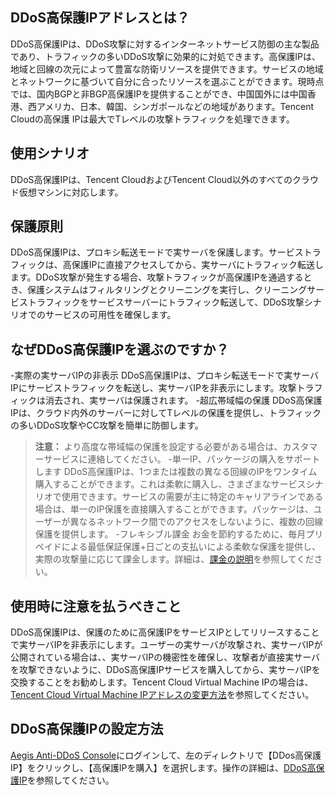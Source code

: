 ## DDoS高保護IPアドレスとは？
DDoS高保護IPは、DDoS攻撃に対するインターネットサービス防御の主な製品であり、トラフィックの多いDDoS攻撃に効果的に対処できます。高保護IPは、地域と回線の次元によって豊富な防衛リソースを提供できます。サービスの地域とネットワークに基づいて自分に合ったリソースを選ぶことができます。現時点では、国内BGPと非BGP高保護IPを提供することができ、中国国外には中国香港、西アメリカ、日本、韓国、シンガポールなどの地域があります。Tencent Cloudの高保護 IPは最大でTレベルの攻撃トラフィックを処理できます。

## 使用シナリオ
DDoS高保護IPは、Tencent CloudおよびTencent Cloud以外のすべてのクラウド仮想マシンに対応します。

## 保護原則
DDoS高保護IPは、プロキシ転送モードで実サーバを保護します。サービストラフィックは、高保護IPに直接アクセスしてから、実サーバにトラフィック転送します。DDoS攻撃が発生する場合、攻撃トラフィックが高保護IPを通過するとき、保護システムはフィルタリングとクリーニングを実行し、クリーニングサービストラフィックをサービスサーバーにトラフィック転送して、DDoS攻撃シナリオでのサービスの可用性を確保します。

## なぜDDoS高保護IPを選ぶのですか？
-実際の実サーバIPの非表示
DDoS高保護IPは、プロキシ転送モードで実サーバIPにサービストラフィックを転送し、実サーバIPを非表示にします。攻撃トラフィックは消去され、実サーバは保護されます。
-超広帯域幅の保護
DDoS高保護IPは、クラウド内外のサーバーに対してTレベルの保護を提供し、トラフィックの多いDDoS攻撃やCC攻撃を簡単に防御します。
>**注意：**
>より高度な帯域幅の保護を設定する必要がある場合は、カスタマーサービスに連絡してください。
-単一IP、パッケージの購入をサポートします
DDoS高保護IPは、1つまたは複数の異なる回線のIPをワンタイム購入することができます。これは柔軟に購入し、さまざまなサービスシナリオで使用できます。サービスの需要が主に特定のキャリアラインである場合は、単一のIP保護を直接購入することができます。パッケージは、ユーザーが異なるネットワーク間でのアクセスをしないように、複数の回線保護を提供します。
-フレキシブル課金
お金を節約するために、毎月プリペイドによる最低保証保護+日ごとの支払いによる柔軟な保護を提供し、実際の攻撃量に応じて課金します。詳細は、[課金の説明](https://cloud.tencent.com/document/product/685/15263)を参照してください。

## 使用時に注意を払うべきこと
DDoS高保護IPは、保護のために高保護IPをサービスIPとしてリリースすることで実サーバIPを非表示にします。ユーザーの実サーバが攻撃され、実サーバIPが公開されている場合は、、実サーバIPの機密性を確保し、攻撃者が直接実サーバを攻撃できないように、DDoS高保護IPサービスを購入してから、実サーバIPを交換することをお勧めします。Tencent Cloud Virtual Machine IPの場合は、[Tencent Cloud Virtual Machine IPアドレスの変更方法](https://cloud.tencent.com/document/product/685/18802)を参照してください。

## DDoS高保護IPの設定方法
[Aegis Anti-DDoS Console](https://cloud.tencent.com/login?s_url=https%3A%2F%2Fconsole.cloud.tencent.com%2Fgamesec)にログインして、左のディレクトリで【DDos高保護IP】をクリックし、【高保護IPを購入】を選択します。操作の詳細は、[DDoS高保護IP](https://cloud.tencent.com/document/product/685/15264)を参照してください。
